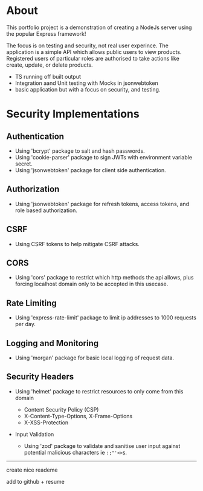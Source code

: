 # About

This portfolio project is a demonstration of creating a NodeJs server using the popular Express framework!

The focus is on testing and security, not real user experince. The application is a simple API which allows public users to view products. Registered users of particular roles are authorised to take actions like create, update, or delete products.

- TS running off built output
- Integration aand Unit testing with Mocks in jsonwebtoken
- basic application but with a focus on security, and testing.

# Security Implementations

## Authentication

- Using 'bcrypt' package to salt and hash passwords.
- Using 'cookie-parser' package to sign JWTs with environment variable secret.
- Using 'jsonwebtoken' package for client side authentication.

## Authorization

- Using 'jsonwebtoken' package for refresh tokens, access tokens, and role based authorization.

## CSRF

- Using CSRF tokens to help mitigate CSRF attacks.

## CORS

- Using 'cors' package to restrict which http methods the api allows, plus forcing localhost domain only to be accepted in this usecase.

## Rate Limiting

- Using 'express-rate-limit' package to limit ip addresses to 1000 requests per day.

## Logging and Monitoring

- Using 'morgan' package for basic local logging of request data.

## Security Headers

- Using 'helmet' package to restrict resources to only come from this domain

  - Content Security Policy (CSP)
  - X-Content-Type-Options, X-Frame-Options
  - X-XSS-Protection

- Input Validation
  - Using 'zod' package to validate and sanitise user input against potential malicious characters ie `:;"'<>$`.

---

create nice reademe

add to github + resume
